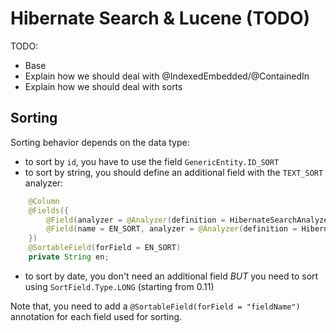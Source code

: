 # Hibernate Search & Lucene (TODO)

TODO:
 * Base
 * Explain how we should deal with @IndexedEmbedded/@ContainedIn
 * Explain how we should deal with sorts

## Sorting

Sorting behavior depends on the data type:
* to sort by `id`, you have to use the field `GenericEntity.ID_SORT`
* to sort by string, you should define an additional field with the `TEXT_SORT` analyzer:
```java
	@Column
	@Fields({
		@Field(analyzer = @Analyzer(definition = HibernateSearchAnalyzer.TEXT_STEMMING)),
		@Field(name = EN_SORT, analyzer = @Analyzer(definition = HibernateSearchAnalyzer.TEXT_SORT))
	})
	@SortableField(forField = EN_SORT)
	private String en;
```
* to sort by date, you don't need an additional field *BUT* you need to sort using `SortField.Type.LONG` (starting from 0.11)

Note that, you need to add a `@SortableField(forField = "fieldName")` annotation for each field used for sorting.
